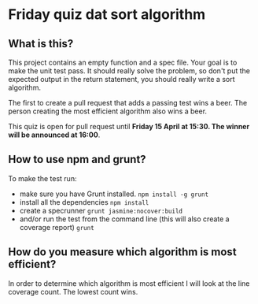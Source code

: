 # Friday quiz dat sort algorithm

## What is this?
This project contains an empty function and a spec file. Your goal is to make the unit test pass.
It should really solve the problem, so don't put the expected output in the return statement, you should really write a sort algorithm.

The first to create a pull request that adds a passing test wins a beer.
The person creating the most efficient algorithm also wins a beer.

This quiz is open for pull request until **Friday 15 April at 15:30. The winner will be announced at 16:00**.

## How to use npm and grunt?

To make the test run:
* make sure you have Grunt installed.
```npm install -g grunt```
* install all the dependencies
```npm install```
* create a specrunner
```grunt jasmine:nocover:build```
* and/or run the test from the command line (this will also create a coverage report)
```grunt ```

## How do you measure which algorithm is most efficient?
In order to determine which algorithm is most efficient I will look at the line coverage count. The lowest count wins.
